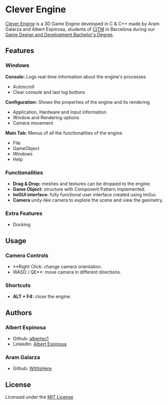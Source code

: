 # Clever Engine

[Clever Engine](https://github.com/WittIsHere/Clever-Engine) is a 3D Game Engine developed in C & C++ made by Aram Galarza and Albert Espinosa, students of [CITM](https://www.citm.upc.edu/) in Barcelona during our [Game Design and Development Bachelor's Degree](https://www.citm.upc.edu/cat/estudis/grau-videojocs-bcn/).

## Features

### Windows

**Console:**
Logs real-time information about the engine's processes
* Autoscroll
* Clear console and last log buttons

**Configuration:**
Shows the properties of the engine and its rendering
* Application, Hardware and Input information
* Window and Rendering options
* Camera movement 

**Main Tab:**
Menus of all the functionalities of the engine
* File
* GameObject
* Windows
* Help

### Functionalities

* **Drag & Drop:** meshes and textures can be dropped to the engine.
* **Game Object:** structure with Component Pattern implemented.
* **ImGUI interface:** fully functional user interface created using ImGui.
* **Camera** unity-like camera to explore the scene and view the geometry.

### Extra Features

* Docking

## Usage

### Camera Controls

* **Right Click: change camera orientation.
* WASD / QE**: move camera in different directions.

### Shortcuts

* **ALT + F4:** close the engine.

## Authors

### Albert Espinosa

- Github: [albertec1](https://github.com/albertec1)
- LinkedIn: [Albert Espinosa](https://www.linkedin.com/in/albert-espinosa-castillo-29860a1a2/)
	
### Aram Galarza

- Github: [WittIsHere](https://github.com/WittIsHere)

## License

Licensed under the [MIT License](https://github.com/xavimarin35/TonicEngine/blob/master/LICENSE)
